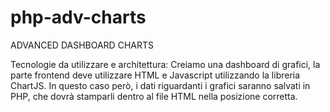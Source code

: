 # php-adv-charts

ADVANCED DASHBOARD CHARTS

Tecnologie da utilizzare e architettura:
Creiamo una dashboard di grafici, la parte frontend deve utilizzare HTML e Javascript utilizzando la libreria ChartJS.
In questo caso però, i dati riguardanti i grafici saranno salvati in PHP, che dovrà stamparli dentro al file HTML nella posizione corretta.
